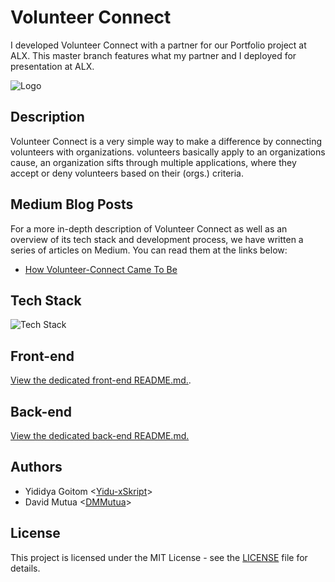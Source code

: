 # Volunteer Connect

I developed Volunteer Connect with a partner for our Portfolio project at ALX. This master branch features what my partner and I deployed for presentation at ALX.

![Logo](https://res.cloudinary.com/xplorestate/image/upload/v1680691745/logo_jcglnr.png)

## Description

Volunteer Connect is a very simple way to make a difference by connecting volunteers with organizations. volunteers basically apply to an organizations cause, an organization sifts through multiple applications, where they accept or deny volunteers based on their (orgs.) criteria.

## Medium Blog Posts

For a more in-depth description of Volunteer Connect as well as an overview of its tech stack and development process, we have written a series of articles on Medium. You can read them at the links below:

- [How Volunteer-Connect Came To Be](https://medium.com/@thebenefactor37/how-volunteer-connect-came-to-be-ef819eb40750)

## Tech Stack

![Tech Stack](https://res.cloudinary.com/xplorestate/image/upload/v1680691299/Server_side_Back-end_1_gauvwz.png)

## Front-end

[View the dedicated front-end README.md.](https://github.com/Yidu-xSkript/volunteer_connect/blob/master/frontend/README.md).

## Back-end

[View the dedicated back-end README.md.](https://github.com/Yidu-xSkript/volunteer_connect/blob/master/backend/README.md)

## Authors

- Yididya Goitom <[Yidu-xSkript](https://github.com/Yidu-xSkript)>
- David Mutua <[DMMutua](https://github.com/DMMutua)>

## License

This project is licensed under the MIT License - see the [LICENSE](https://github.com/Yidu-xSkript/volunteer_connect/blob/master/LICENSE) file for details.
